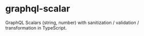 # graphql-scalar
GraphQL Scalars (string, number) with sanitization / validation / transformation in TypeScript.
